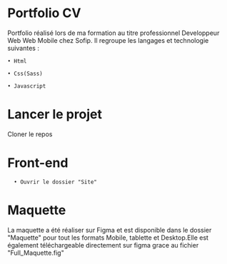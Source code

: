 # Portfolio CV

Portfolio réalisé lors de ma formation au titre professionnel Developpeur Web Web Mobile chez Sofip.
Il regroupe les langages et technologie suivantes : 

    • Html
    
    • Css(Sass)

    • Javascript

# Lancer le projet

Cloner le repos

# Front-end
      • Ouvrir le dossier "Site"

# Maquette
  
La maquette a été réaliser sur Figma et est disponible dans le dossier "Maquette" pour tout les formats Mobile, tablette et Desktop.Elle est également téléchargeable directement sur figma grace au fichier "Full_Maquette.fig"
